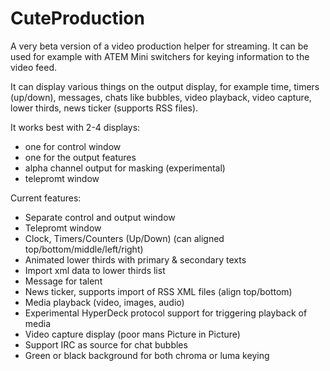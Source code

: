 # CuteProduction

A very beta version of a video production helper for streaming. It can 
be used for example with ATEM Mini switchers for keying information to the video feed.

It can display various things on the output display, for example time,
timers (up/down), messages, chats like bubbles, video playback, video capture,
lower thirds, news ticker (supports RSS files).

It works best with 2-4 displays:

* one for control window
* one for the output features
* alpha channel output for masking (experimental)
* telepromt window

Current features:

* Separate control and output window
* Telepromt window
* Clock, Timers/Counters (Up/Down) (can aligned top/bottom/middle/left/right)
* Animated lower thirds with primary & secondary texts
* Import xml data to lower thirds list
* Message for talent
* News ticker, supports import of RSS XML files (align top/bottom)
* Media playback (video, images, audio)
* Experimental HyperDeck protocol support for triggering playback of media
* Video capture display (poor mans Picture in Picture)
* Support IRC as source for chat bubbles
* Green or black background for both chroma or luma keying
